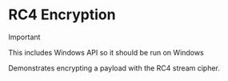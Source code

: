 # RC4 Encryption

> [!IMPORTANT]
> This includes Windows API so it should be run on Windows

Demonstrates encrypting a payload with the RC4 stream cipher.
